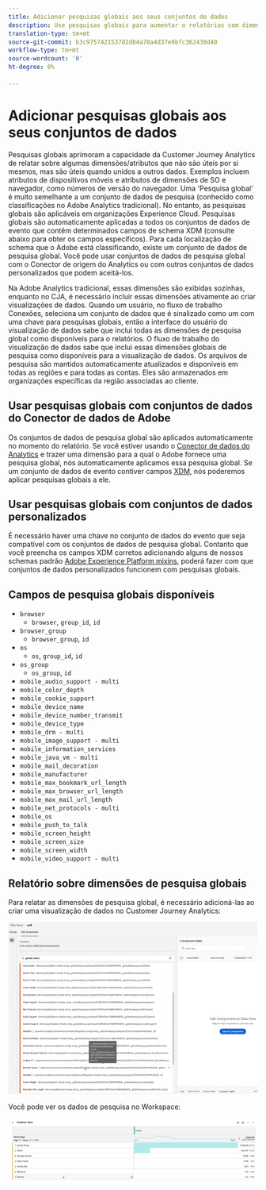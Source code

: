 ```yaml
---
title: Adicionar pesquisas globais aos seus conjuntos de dados
description: Use pesquisas globais para aumentar o relatórios com dimensões úteis no Customer Journey Analytics.
translation-type: tm+mt
source-git-commit: b3c9757421537d2d84a78a4d37e9bfc362438d40
workflow-type: tm+mt
source-wordcount: '0'
ht-degree: 0%

---
```



# Adicionar pesquisas globais aos seus conjuntos de dados

Pesquisas globais aprimoram a capacidade da Customer Journey Analytics de relatar sobre algumas dimensões/atributos que não são úteis por si mesmos, mas são úteis quando unidos a outros dados. Exemplos incluem atributos de dispositivos móveis e atributos de dimensões de SO e navegador, como números de versão do navegador. Uma &#39;Pesquisa global&#39; é muito semelhante a um conjunto de dados de pesquisa (conhecido como classificações no Adobe Analytics tradicional). No entanto, as pesquisas globais são aplicáveis em organizações Experience Cloud. Pesquisas globais são automaticamente aplicadas a todos os conjuntos de dados de evento que contêm determinados campos de schema XDM (consulte abaixo para obter os campos específicos).
Para cada localização de schema que o Adobe está classificando, existe um conjunto de dados de pesquisa global. Você pode usar conjuntos de dados de pesquisa global com o Conector de origem do Analytics ou com outros conjuntos de dados personalizados que podem aceitá-los.

Na Adobe Analytics tradicional, essas dimensões são exibidas sozinhas, enquanto no CJA, é necessário incluir essas dimensões ativamente ao criar visualizações de dados. Quando um usuário, no fluxo de trabalho Conexões, seleciona um conjunto de dados que é sinalizado como um com uma chave para pesquisas globais, então a interface do usuário do visualização de dados sabe que inclui todas as dimensões de pesquisa global como disponíveis para o relatórios. O fluxo de trabalho do visualização de dados sabe que inclui essas dimensões globais de pesquisa como disponíveis para a visualização de dados. Os arquivos de pesquisa são mantidos automaticamente atualizados e disponíveis em todas as regiões e para todas as contas. Eles são armazenados em organizações específicas da região associadas ao cliente.

## Usar pesquisas globais com conjuntos de dados do Conector de dados de Adobe

Os conjuntos de dados de pesquisa global são aplicados automaticamente no momento do relatório. Se você estiver usando o [Conector de dados do Analytics](https://experienceleague.adobe.com/docs/experience-platform/sources/connectors/adobe-applications/analytics.html?lang=en#connectors) e trazer uma dimensão para a qual o Adobe fornece uma pesquisa global, nós automaticamente aplicamos essa pesquisa global. Se um conjunto de dados de evento contiver campos [XDM](https://experienceleague.adobe.com/docs/experience-platform/xdm/home.html?lang=en), nós poderemos aplicar pesquisas globais a ele.

## Usar pesquisas globais com conjuntos de dados personalizados

É necessário haver uma chave no conjunto de dados do evento que seja compatível com os conjuntos de dados de pesquisa global. Contanto que você preencha os campos XDM corretos adicionando alguns de nossos schemas padrão [Adobe Experience Platform mixins](https://experienceleague.adobe.com/docs/experience-platform/xdm/mixins/event/environment-details.html?lang=en#mixins), poderá fazer com que conjuntos de dados personalizados funcionem com pesquisas globais.

## Campos de pesquisa globais disponíveis

* `browser`
   * `browser`,  `group_id`,  `id`
* `browser_group`
   * `browser_group`, `id`
* `os`
   * `os`,  `group_id`,  `id`
* `os_group`
   * `os_group`,  `id`
* `mobile_audio_support - multi`
* `mobile_color_depth`
* `mobile_cookie_support`
* `mobile_device_name`
* `mobile_device_number_transmit`
* `mobile_device_type`
* `mobile_drm - multi`
* `mobile_image_support - multi`
* `mobile_information_services`
* `mobile_java_vm - multi`
* `mobile_mail_decoration`
* `mobile_manufacturer`
* `mobile_max_bookmark_url_length`
* `mobile_max_browser_url_length`
* `mobile_max_mail_url_length`
* `mobile_net_protocols - multi`
* `mobile_os`
* `mobile_push_to_talk`
* `mobile_screen_height`
* `mobile_screen_size`
* `mobile_screen_width`
* `mobile_video_support - multi`

## Relatório sobre dimensões de pesquisa globais

Para relatar as dimensões de pesquisa global, é necessário adicioná-las ao criar uma visualização de dados no Customer Journey Analytics:

![](assets/global-lookup.png)

Você pode ver os dados de pesquisa no Workspace:

![](assets/gl-reporting.png)

